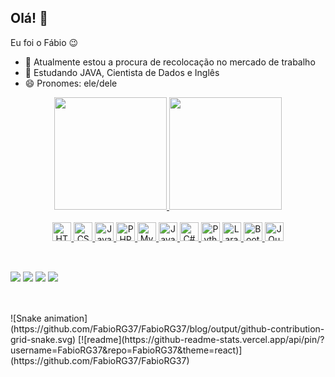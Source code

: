 ## Olá! 👋
Eu foi o Fábio 😉
<!--
**FabioRG37/FabioRG37** is a ✨ _special_ ✨ repository because its `README.md` (this file) appears on your GitHub profile.

Here are some ideas to get you started:

-->

- 🔭 Atualmente estou a procura de recolocação no mercado de trabalho
- 🌱 Estudando JAVA, Cientista de Dados e Inglês
- 😄 Pronomes: ele/dele

<div align="center">
  <a href="https://github.com/FabioRG37">
    <img height="180em" src="https://github-readme-stats.vercel.app/api?username=FabioRG37&show_icons=true&theme=tokyonight&include_all_commits=true&count_private=true"/>
    <img height="180em" src="https://github-readme-stats.vercel.app/api/top-langs/?username=FabioRG37&layout=compact&langs_count=16&theme=tokyonight">
</div>
<br>
<div style="display: inline_block" align="center">
  <img src="https://cdn.jsdelivr.net/gh/devicons/devicon@latest/icons/html5/html5-original-wordmark.svg" alt="HTML" width="30" height="30" />
  <img src="https://cdn.jsdelivr.net/gh/devicons/devicon@latest/icons/css3/css3-original-wordmark.svg" alt="CSS" width="30" height="30" />
  <img src="https://cdn.jsdelivr.net/gh/devicons/devicon/icons/javascript/javascript-original.svg" alt="JavaScript" width="30" height="30"/>
  <img src="https://cdn.jsdelivr.net/gh/devicons/devicon@latest/icons/php/php-original.svg" alt="PHP" width="30" height="30" />
  <img src="https://cdn.jsdelivr.net/gh/devicons/devicon@latest/icons/mysql/mysql-original-wordmark.svg" alt="MySQL" width="30" height="30"  />
  <img src="https://cdn.jsdelivr.net/gh/devicons/devicon@latest/icons/java/java-original-wordmark.svg" alt="Java" width="30" height="30" />
  <img src="https://cdn.jsdelivr.net/gh/devicons/devicon@latest/icons/csharp/csharp-original.svg" alt="C#" width="30" height="30"  />
  <img src="https://cdn.jsdelivr.net/gh/devicons/devicon@latest/icons/python/python-original-wordmark.svg" alt="Python" width="30" height="30"  />
  <img src="https://cdn.jsdelivr.net/gh/devicons/devicon@latest/icons/laravel/laravel-original-wordmark.svg" alt="Laravel" width="30" height="30"  />
  <img src="https://cdn.jsdelivr.net/gh/devicons/devicon@latest/icons/bootstrap/bootstrap-original-wordmark.svg" alt="Bootstrap" width="30" height="30"  />
  <img src="https://cdn.jsdelivr.net/gh/devicons/devicon@latest/icons/jquery/jquery-original-wordmark.svg" alt="JQuery" width="30" height="30"  />
</div>

##
<br>
<div>
  <a href="https://www.instagram.com/fabiorg_/" target="_black"><img src="http://img.shields.io/badge/-Instagram-%23E4405F?style=for-the-badge&logo=instagram&logoColor=white" target="_blank"></a>
  <a href="https://www.linkedin.com/in/f%C3%A1bio-gon%C3%A7alves-509bb330/?locale=en_US" target="_black"><img src="http://img.shields.io/badge/-LinkedIn-%230077B5?style=for-the-badge&logo=linkein&logoColor=white" target="_blank"></a>
  <a href="mailto:falsilgon@gmail.com" target="_black"><img src="https://img.shields.io/badge/Gmail-D14836?style=for-the-badge&logo=gmail&logoColor=white" target="_blank"></a>
  <a href="mailto:fabio_richardfrg@hotmail.com" target="_black"><img src="https://img.shields.io/badge/Microsoft_Outlook-0078D4?style=for-the-badge&logo=microsoft-outlook&logoColor=white" target="_blank"></a>
</div>

##
<br>
![Snake animation](https://github.com/FabioRG37/FabioRG37/blog/output/github-contribution-grid-snake.svg)
[![readme](https://github-readme-stats.vercel.app/api/pin/?username=FabioRG37&repo=FabioRG37&theme=react)](https://github.com/FabioRG37/FabioRG37)
